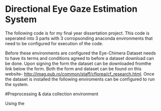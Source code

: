 # Directional Eye Gaze Estimation System

The following code is for my final year dissertation project. This code is seperated into 3 parts with 3 corropsonding anaconda environments that need to be configured for execution of the code.

Before these environments are configured the Eye-Chimera Dataset needs to have its terms and conditions agreed to before a dataset download can be done. Upon signing the form the dataset can be downloaded fromthe link below the form. Both the form and dataset can be found on this website- http://imag.pub.ro/common/staff/cflorea/cf_research.html. Once the dataset is installed the following enviroments can be configured to run the system.

#Preprocessing & data collection environment

Using the 
